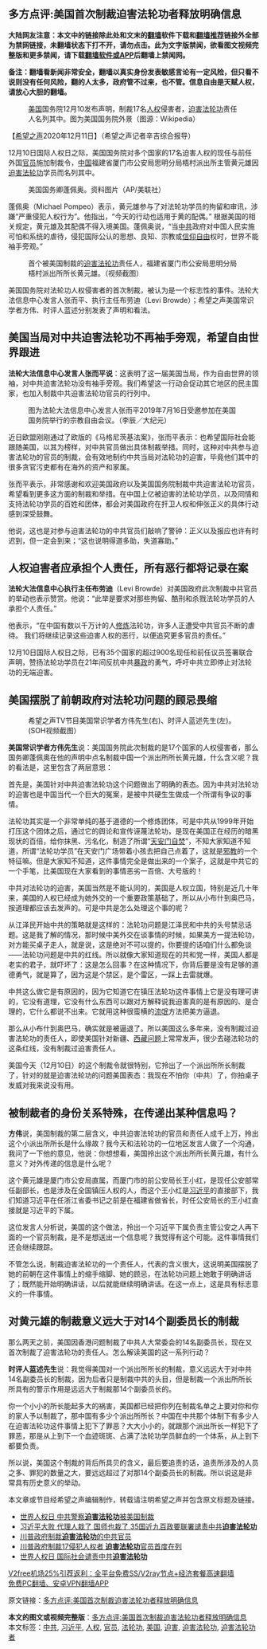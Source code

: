  <h2>多方点评:美国首次制裁迫害法轮功者释放明确信息</h2> <p class="notice"><b>大陆网友注意：本文中的链接除此处和文末的<a href="https://github.com/bannedbook/fanqiang" >翻墙</a>软件下载和<a href="https://github.com/killgcd/justmysocks/blob/master/README.md">翻墙推荐</a>链接外全部为禁网链接，未翻墙状态下打不开，请勿点击。此为文字版禁闻，欲看图文视频完整版和更多禁闻，请下载<a href="https://github.com/bannedbook/fanqiang">翻墙软件或APP</a>后翻墙上禁闻网。</p><p>备注：翻墙看新闻非常安全，翻墙以真实身份发表敏感言论有一定风险，但只看不说则没有任何风险，翻的人太多，政府管不过来，也不管。信息自由是天赋人权，请放心大胆的翻墙。</b></p>  <div class="entry"> <figure><figcaption><a href="https://www.bannedbook.org/bnews/tag/%e7%be%8e%e5%9b%bd/" class="st_tag internal_tag" rel="tag" title="标签 美国 下的日志">美国</a>国务院12月10发布声明，制裁17名<a href="https://www.bannedbook.org/bnews/tag/%e4%ba%ba%e6%9d%83/" class="st_tag internal_tag" rel="tag" title="标签 人权 下的日志">人权</a>侵害者，<a href="https://www.bannedbook.org/bnews/tag/%e8%bf%ab%e5%ae%b3/" class="st_tag internal_tag" rel="tag" title="标签 迫害 下的日志">迫害</a><a href="https://www.bannedbook.org/bnews/tag/%e6%b3%95%e8%bd%ae%e5%8a%9f/" class="st_tag internal_tag" rel="tag" title="标签 法轮功 下的日志">法轮功</a>责任人名列其中。图为美国国务院外景（图源：Wikipedia）</figcaption></figure> <p>【<span class='wp_keywordlink_affiliate'><a href="https://www.soundofhope.org" title="希望之声" target="_blank">希望之声</a></span>2020年12月11日】（希望之声记者辛吉综合报导）</p> <p>12月10日国际人权日之际，美国国务院对多个国家的17名迫害人权的现任与前任外国<a href="https://www.bannedbook.org/bnews/tag/%E5%AE%98%E5%91%98/" class="st_tag internal_tag" rel="tag" title="标签 官员 下的日志">官员</a>施加制裁令，<span class='wp_keywordlink_affiliate'><a href="https://www.bannedbook.org/" title="中国" target="_blank">中国</a></span>福建省厦门市公安局思明分局梧村派出所主管黄元雄因<span class='wp_keywordlink'><a href="https://www.bannedbook.org/forum11/topic278.html" title="评江泽民与中共相互利用迫害法轮功" target="_blank">迫害法轮功</a></span>学员而名列其中。</p> <figure><figcaption>美国国务卿蓬佩奥。资料图片（AP/美联社）</figcaption></figure> <p>蓬佩奥（Michael Pompeo）表示，黄元雄参与了对法轮功学员的拘留和审讯，涉嫌“严重侵犯人权行为”。他指出，“今天的行动也适用于黄的配偶。” 根据美国的相关规定，黄元雄及其配偶不得入境美国。蓬佩奥说，“当<a href="https://www.bannedbook.org/bnews/tag/%e4%b8%ad%e5%85%b1/" class="st_tag internal_tag" rel="tag" title="标签 中共 下的日志">中共</a>政府对中国人民实施可怕和系统的虐待，侵犯国际公认的思想、良知、宗教或<span class='wp_keywordlink'><a href="https://www.bannedbook.org/forum11/topic307.html" title="禁片：在中国宗教信仰自由吗？" target="_blank">信仰自由</a></span>权时，世界不能袖手旁观。” </p> <figure><figcaption>首个被美国制裁的<a href="https://www.bannedbook.org/bnews/tag/%e8%bf%ab%e5%ae%b3%e6%b3%95%e8%bd%ae%e5%8a%9f/" class="st_tag internal_tag" rel="tag" title="标签 迫害法轮功 下的日志">迫害法轮功</a>责任人，福建省厦门市公安局思明分局梧村派出所所长黄元雄。（视频截图）</figcaption></figure> <p>美国国务院对法轮功人权侵害者的首次制裁，被认为是一个标志性的事件。法轮大法信息中心发言人张而平、执行主任布劳迪（Levi Browde）；希望之声美国常识学者方伟、时评人蓝述分别发表了声明和看法。</p> <h2>美国当局对中共迫害法轮功不再袖手旁观，希望自由世界跟进</h2> <p><strong>法轮大法信息中心发言人张而平说</strong>：这表明了这一届美国当局，作为自由世界的领袖，对中共迫害法轮功没有袖手旁观。我们希望这一行动会促动其它地区的民主国家，也加入制裁中共迫害法轮功官员的行列中。</p> <figure><figcaption>图为法轮大法信息中心发言人张而平2019年7月16日受邀参加在美国国务院举行的宗教自由会议。（李辰／大纪元）</figcaption></figure> <p>近日欧盟刚刚通过了欧版的《马格尼茨基法案》，张而平表示：也希望国际社会能跟随美国，以其为榜样，对中共官员做出具体制裁举措。同时，这种对中共参与迫害法轮功的官员的制裁，会有效地制约中共当局对法轮功的迫害，毕竟他们其中的很多贪官污吏都有在海外的资产和家属。</p> <p>张而平表示，非常感谢和欢迎美国政府以及美国国务院制裁中共迫害法轮功官员，希望看到更多这方面的制裁和举措。在中国上亿被迫害的法轮功学员，以及同情和支持法轮功学员的百姓和团体，都会对美国政府在扞卫人权和伸张正义的具体行动感到深受鼓舞。</p>  <p>他说，这也是对参与迫害法轮功的中共官员们敲响了警钟：正义以及报应也许有时迟到，但一定会到来；“这也说明得道多助，失道寡助。”</p> <h2>人权迫害者应承担个人责任，所有恶行都将记录在案</h2> <p><strong>法轮大法信息中心执行主任布劳迪</strong>（Levi Browde）对美国政府此次制裁中共官员的举动也表示赞赏。他说：“此举是要求对那些拘留、酷刑和杀戮法轮功学员的人承担个人责任。”</p> <p>他表示，“在中国有数以千万计的人<span class='wp_keywordlink'><a href="https://www.qi-gong.me/" title="气功修炼网" target="_blank">修炼</a></span>法轮功，许多人正遭受中共官员不断的虐待。 我们将继续记录这些迫害人权的恶行，以便追究更多官员的责任。”</p> <p>12月10日国际人权日之际，已有35个国家的超过900名现任和前任议员签署联合声明，赞扬法轮功学员在21年间反抗中共<span class='wp_keywordlink'><a href="https://www.bannedbook.org/forum11/topic276.html" title="禁片：评中国共产党的暴政" target="_blank">暴政</a></span>的勇气，呼吁中共立即停止对法轮功的无端迫害。</p> <h2>美国摆脱了前朝政府对法轮功问题的顾忌畏缩</h2> <figure><figcaption>希望之声TV节目美国常识学者方伟先生(右)、时评人蓝述先生(左)。(SOH视频截图）</figcaption></figure> <p><strong>美国常识学者方伟先生</strong>说：美国国务院此次制裁的是17个国家的人权侵害者，那么国务卿蓬佩奥在他的声明中点名制裁中国一个派出所所长黄元雄，什么含义呢？我的看法是，这里包含了两层意思：</p> <p>首先是，美国针对中共迫害法轮功这个问题做出了明确的表态。因为中共对法轮功的迫害也是中国当代一个巨大的冤案，是被中共硬生生做成一个所谓有争议的事情。</p> <p>法轮功其实是一个非常单纯的基于道德的一个修炼团体，可是中共从1999年开始打压这个团体之后，通过它的舆论和宣传诬蔑法轮功，是现在美国正在经历的暗黑现状的百倍，给你抹黑、污名化，制造了所谓“<span class='wp_keywordlink'><a href="https://www.bannedbook.org/forum7/topic126.html" title="天安门自焚真相" target="_blank">天安门自焚</a></span>”，不知大家知道不知道，所谓“法轮功学员”在天安门广场带着小孩去把自己点着了，这就是<span class='wp_keywordlink'><a href="https://www.bannedbook.org/forum11/topic281.html" title="禁片：评中国共产党的邪教本质" target="_blank">邪教</a></span>的一个特征嘛。但是大家知不知道，这件事情完全是做出来的一个案子，这就是中共它的一个手笔，比美国现在大家看到的事情恶劣一百倍、大号版的！</p>  <p>中共对法轮功的迫害，美国当然是不能认同的，美国是人权立国，特别是近几十年来，美国的人权已经成为她外交的一个重要政策基础了，所以从小布什到奥巴马，按道理都应该去发声的。可是中共是怎么处理这个事的呢？</p> <p>从江泽民开始中共的策略就是这样的：法轮功问题是江泽民和中共的头号禁忌话题。这是我了解的情况，那时候中美外交在谈事情的时候，如果美方一提法轮功，对方能买桌子走人，就是说，这是绝对不可以提的，你要提的话咱们什么都免谈——法轮功问题是中共的红线。所以就像大家知道现在的共和党一样，美国人都是老实的君子，就吓坏了：这是怎么回事？在这种情况下，你背后要是没有足够的道德勇气，就是算了，因为这是个禁区，是个雷区，一踩上去雷就爆。</p> <p>中共这么做它是有原因的，因为它知道它在镇压法轮功这件事情上它是没有理可讲的，它没有道理，它没有什么东西可以跟对方解释说我迫害真的是有原因的、是合理的，它什么都说不出来。它就用这种很蛮横的<span class='wp_keywordlink'><a href="https://www.bannedbook.org/forum11/topic282.html" title="禁片：评中国共产党的流氓本性" target="_blank">流氓</a></span>方法把美方逼退。</p> <p>那么从小布什到奥巴马，确实就是被逼退了。所以美国这么多年来，没有制裁过迫害法轮功的责任人，即使美国针对新疆、<span class='wp_keywordlink'><a href="https://www.bannedbook.org/forum22/" title="自由西藏论坛 西藏人权论坛 西藏问题" target="_blank">西藏问题</a></span>上常常发声，很少去碰法轮功的这条红线，没有制裁过迫害责任人。</p> <p>美国今天（12月10日）的这个制裁令就很特别，它拎出了一个派出所所长制裁了，针对的就是迫害法轮功的问题美国表态：我现在不怕你（中共）了，你拍桌子发威对我来说没有用。</p> <h2>被制裁者的身份关系特殊，在传递出某种信息吗？</h2> <p><strong>方伟</strong>说，美国制裁的第二层含义，中共迫害法轮功的官员和责任人成千上万，拎出这个小派出所所长是什么缘故？我今天和法轮功的一位地区发言人做了一个沟通，我问了一下他的意见，他说：你想想看，美国拎出这个派出所所长黄元雄，有什么意义？对外传递的信息是什么呢？</p> <p>这个黄元雄是厦门市公安局直属，而厦门市的前公安局长王小红，是现任公安部常任副部长，也是涉及在全国镇压人权的人，而这个王小红是<a href="https://www.bannedbook.org/bnews/tag/%e4%b9%a0%e8%bf%91%e5%b9%b3/" class="st_tag internal_tag" rel="tag" title="标签 习近平 下的日志">习近平</a>的直接部下，我们知道习近平在任浙江省委书记之前是在福建省做省长，时任公安局长的王小红直接就是习近平的下属。</p>  <p>这位发言人分析说，美国的这个做法，拎出一个习近平下属负责主管公安之人再下面的一个官员制裁，是不是想送出一个信息呢？我觉得有这个可能。这件事情我们还会继续跟踪。</p> <p>不管怎么说，制裁迫害法轮功的一个责任人，代表的含义很大，这说明美国摆脱了她的前朝在这件事情上的缩手缩脚、她的顾忌，在法轮功问题上她敢于明确讲话了；既然能开始明确讲话，以后就能继续明确讲话。在这一点上，这是具有标志意义的一件事情。</p> <h2>对黄元雄的制裁意义远大于对14个副委员长的制裁</h2> <p>那么两天之前，美国因香港问题制裁了中共人大常委会的14名副委员长，现在又首次制裁了迫害法轮功的责任人。怎么解读美国的这一系列行动？</p> <p><strong>时评人蓝述先生</strong>说：我觉得美国对一个派出所所长的制裁，意义远远大于对中共14名副委员长的制裁，因为后者只是制裁中共的头目，但是制裁一个派出所所长所具有的警示作用是远远大于制裁那14个副委员长的。</p> <p>你一个小小的所长能起多大的祸害，美国都已经把你列在制裁名单之上要对你和你的家人予以制裁了，那中国有多少个派出所所长？中国在中共那个体制下有多少人在迫害法轮功这件事情上犯下了罪恶？大大小小的，就跟那个派出所长一样犯下了罪恶，那是从上到下一个血迹斑斑、占满了法轮功学员鲜血的一个体系，从上到下都要负责。</p> <p>所以说，美国这个制裁的背后所具贝的含义，最后要追责的话，追责所涉及的人员之多、罪犯的数量之大，要远远超过了对那14个副委员长的制裁。所以说这是非常具有历史意义的举动。</p> <p></p>  <p>本文章或节目经希望之声编辑制作，转载请注明希望之声并包含原文标题及链接。</p> <ul class='op-related-articles' title='相关阅读'> <li><a href='https://www.bannedbook.org/bnews/bannedvideo/20201211/1445688.html' target='_blank'>世界人权日 中共警察<b>迫害法轮功</b>被美国制裁</a></li> <li><a href='https://www.bannedbook.org/bnews/topimagenews/20201211/1445632.html' target='_blank'>习近平大败 代理人栽了 国师也栽了 35国近九百政要联署谴责中共<b>迫害法轮功</b></a></li> <li><a href='https://www.bannedbook.org/bnews/cbnews/20201211/1445571.html' target='_blank'>川普政府制裁<b>迫害法轮功</b>的中共官员</a></li> <li><a href='https://www.bannedbook.org/bnews/comments/20201211/1445538.html' target='_blank'>川普政府制裁17侵犯人权者 <b>迫害法轮功</b>官员首度在列</a></li> <li><a href='https://www.bannedbook.org/bnews/bannedvideo/20201211/1445510.html' target='_blank'>世界人权日 国际社会谴责中共<b>迫害法轮功</b></a></li> </ul> <p class="texttj"> <a href="https://github.com/bannedbook/fanqiang/wiki/V2ray%E6%9C%BA%E5%9C%BA" target="_blank">V2free机场25%引荐返利：全平台免费SS/V2ray节点+经济套餐高速翻墙</a><br/> <a href="https://github.com/bannedbook/fanqiang/wiki/%E7%A6%81%E9%97%BB%E7%BD%91%E5%AE%89%E5%8D%93%E7%BF%BB%E5%A2%99%E6%96%B0%E9%97%BBAPP" target="_blank">免费PC翻墙、安卓VPN翻墙APP</a></p><p>原文链接：<a class="src_link"  href="https://www.soundofhope.org/post/452701" target="_blank">多方点评:美国首次制裁迫害法轮功者释放明确信息</a></p><a name='sharetosocial'></a>       <div><b>本文的图文或视频完整版</b>：<a href='https://www.bannedbook.org/bnews/comments/20201212/1446087.html'>多方点评:美国首次制裁迫害法轮功者释放明确信息</a></div>  </div><!--END ENTRY--> <div class="postfooter"> <div>本文标签：<a href="https://www.bannedbook.org/bnews/tag/%e4%b8%ad%e5%85%b1/" rel="tag">中共</a>, <a href="https://www.bannedbook.org/bnews/tag/%e4%b9%a0%e8%bf%91%e5%b9%b3/" rel="tag">习近平</a>, <a href="https://www.bannedbook.org/bnews/tag/%e4%ba%ba%e6%9d%83/" rel="tag">人权</a>, <a href="https://www.bannedbook.org/bnews/tag/%E5%AE%98%E5%91%98/" rel="tag">官员</a>, <a href="https://www.bannedbook.org/bnews/tag/%e6%b3%95%e8%bd%ae%e5%8a%9f/" rel="tag">法轮功</a>, <a href="https://www.bannedbook.org/bnews/tag/%e7%be%8e%e5%9b%bd/" rel="tag">美国</a>, <a href="https://www.bannedbook.org/bnews/tag/%e8%bf%ab%e5%ae%b3/" rel="tag">迫害</a>, <a href="https://www.bannedbook.org/bnews/tag/%e8%bf%ab%e5%ae%b3%e6%b3%95%e8%bd%ae%e5%8a%9f/" rel="tag">迫害法轮功</a>, <a href="https://www.bannedbook.org/bnews/tag/%E8%BF%AB%E5%AE%B3%E6%B3%95%E8%BD%AE%E5%8A%9F%E8%80%85/" rel="tag">迫害法轮功者</a></div>  </div><!--END POSTFOOTER--> 